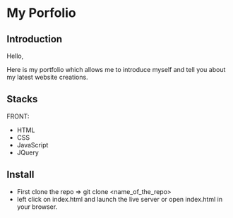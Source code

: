 # My Porfolio

## Introduction

Hello,

Here is my portfolio which allows me to introduce myself and tell you about my latest website creations.

## Stacks

FRONT:

- HTML
- CSS
- JavaScript
- JQuery

## Install

- First clone the repo => git clone <name_of_the_repo>
- left click on index.html and launch the live server or open index.html in your browser.